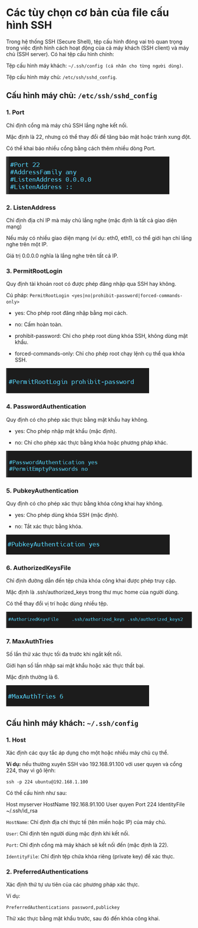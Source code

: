 # Các tùy chọn cơ bản của file cấu hình SSH

Trong hệ thống SSH (Secure Shell), tệp cấu hình đóng vai trò quan trọng trong việc định hình cách hoạt động của cả máy khách (SSH client) và máy chủ (SSH server). Có hai tệp cấu hình chính:

Tệp cấu hình máy khách: `~/.ssh/config (cá nhân cho từng người dùng)`.

Tệp cấu hình máy chủ: `/etc/ssh/sshd_config`.

## Cấu hình máy chủ: `/etc/ssh/sshd_config`

### 1. Port 

Chỉ định cổng mà máy chủ SSH lắng nghe kết nối.

Mặc định là 22, nhưng có thể thay đổi để tăng bảo mật hoặc tránh xung đột.

Có thể khai báo nhiều cổng bằng cách thêm nhiều dòng Port.

![anh9](/QuyenNV/3.SSH/images/anh9.png)

### 2. ListenAddress 

Chỉ định địa chỉ IP mà máy chủ lắng nghe (mặc định là tất cả giao diện mạng)

Nếu máy có nhiều giao diện mạng (ví dụ: eth0, eth1), có thể giới hạn chỉ lắng nghe trên một IP.

Giá trị 0.0.0.0 nghĩa là lắng nghe trên tất cả IP.

### 3. PermitRootLogin

Quy định tài khoản root có được phép đăng nhập qua SSH hay không.

Cú pháp: `PermitRootLogin <yes|no|prohibit-password|forced-commands-only>`

- yes: Cho phép root đăng nhập bằng mọi cách.

- no: Cấm hoàn toàn.

- prohibit-password: Chỉ cho phép root dùng khóa SSH, không dùng mật khẩu.

- forced-commands-only: Chỉ cho phép root chạy lệnh cụ thể qua khóa SSH.

![anh10](/QuyenNV/3.SSH/images/anh10.png)

### 4. PasswordAuthentication

Quy định có cho phép xác thực bằng mật khẩu hay không.

- yes: Cho phép nhập mật khẩu (mặc định). 

- no: Chỉ cho phép xác thực bằng khóa hoặc phương pháp khác.

![anh11](/QuyenNV/3.SSH/images/anh11.png)

### 5. PubkeyAuthentication 

Quy định có cho phép xác thực bằng khóa công khai hay không.

- yes: Cho phép dùng khóa SSH (mặc định). 

- no: Tắt xác thực bằng khóa.

![anh12](/QuyenNV/3.SSH/images/anh12.png)

### 6. AuthorizedKeysFile

Chỉ định đường dẫn đến tệp chứa khóa công khai được phép truy cập.

Mặc định là .ssh/authorized_keys trong thư mục home của người dùng. 

Có thể thay đổi vị trí hoặc dùng nhiều tệp.

![anh13](/QuyenNV/3.SSH/images/anh13.png)

### 7. MaxAuthTries

Số lần thử xác thực tối đa trước khi ngắt kết nối.

Giới hạn số lần nhập sai mật khẩu hoặc xác thực thất bại. 

Mặc định thường là 6.

![anh14](/QuyenNV/3.SSH/images/anh14.png)

## Cấu hình máy khách: `~/.ssh/config`

### 1. Host 

Xác định các quy tắc áp dụng cho một hoặc nhiều máy chủ cụ thể.

**Ví dụ:** nếu thường xuyên SSH vào 192.168.91.100 với user quyen và cổng 224, thay vì gõ lệnh:

    ssh -p 224 ubuntu@192.168.1.100

Có thể cấu hình như sau:

Host myserver
  HostName 192.168.91.100
  User quyen
  Port 224
  IdentityFile ~/.ssh/id_rsa

`HostName`: Chỉ định địa chỉ thực tế (tên miền hoặc IP) của máy chủ.

`User`: Chỉ định tên người dùng mặc định khi kết nối.

`Port`: Chỉ định cổng mà máy khách sẽ kết nối đến (mặc định là 22).

`IdentityFile`: Chỉ định tệp chứa khóa riêng (private key) để xác thực.

### 2. PreferredAuthentications

Xác định thứ tự ưu tiên của các phương pháp xác thực.

Ví dụ:

    PreferredAuthentications password,publickey

Thử xác thực bằng mật khẩu trước, sau đó đến khóa công khai.